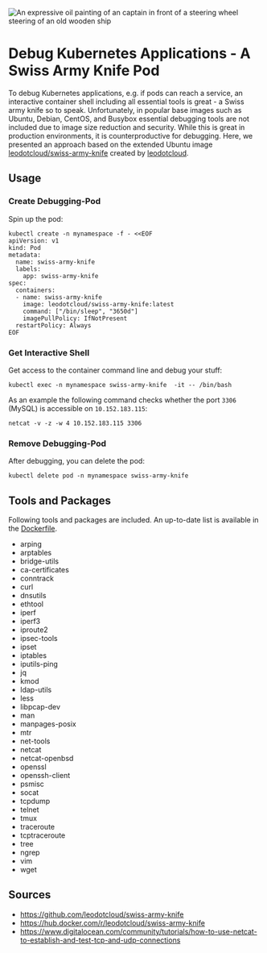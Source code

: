 ![An expressive oil painting of an captain in front of a steering wheel steering of an old wooden ship](images/DALL%C2%B7E%202023-04-15%2022.08.38%20-%20An%20expressive%20oil%20painting%20of%20a%20cabin%20of%20an%20old%20wooden%20ship.png)

# Debug Kubernetes Applications - A Swiss Army Knife Pod

To debug Kubernetes applications, e.g. if pods can reach a service, an interactive container shell including all essential tools is great - a Swiss army knife so to speak. Unfortunately, in popular base images such as Ubuntu, Debian, CentOS, and Busybox essential debugging tools are not included due to image size reduction and security. While this is great in production environments, it is counterproductive for debugging. Here, we presented an approach based on the extended Ubuntu image [leodotcloud/swiss-army-knife](https://hub.docker.com/r/leodotcloud/swiss-army-knife) created by [leodotcloud](https://github.com/leodotcloud).

## Usage 
### Create Debugging-Pod
Spin up the pod:

``` shell
kubectl create -n mynamespace -f - <<EOF
apiVersion: v1
kind: Pod
metadata:
  name: swiss-army-knife
  labels:
    app: swiss-army-knife
spec:
  containers:
  - name: swiss-army-knife
    image: leodotcloud/swiss-army-knife:latest
    command: ["/bin/sleep", "3650d"]
    imagePullPolicy: IfNotPresent
  restartPolicy: Always
EOF
```


### Get Interactive Shell

Get access to the container command line and debug your stuff:

``` shell
kubectl exec -n mynamespace swiss-army-knife  -it -- /bin/bash
```

As an example the following command checks whether the port `3306` (MySQL) is accessible on `10.152.183.115`:

``` shell
netcat -v -z -w 4 10.152.183.115 3306
```

### Remove Debugging-Pod

After debugging, you can delete the pod:
``` shell
kubectl delete pod -n mynamespace swiss-army-knife
```

## Tools and Packages

Following tools and packages are included. An up-to-date list is available in the [Dockerfile](https://github.com/leodotcloud/swiss-army-knife/blob/main/package/Dockerfile).

- arping
- arptables
- bridge-utils
- ca-certificates
- conntrack
- curl
- dnsutils
- ethtool
- iperf
- iperf3
- iproute2
- ipsec-tools
- ipset
- iptables
- iputils-ping
- jq
- kmod
- ldap-utils
- less
- libpcap-dev
- man
- manpages-posix
- mtr
- net-tools
- netcat
- netcat-openbsd
- openssl
- openssh-client
- psmisc
- socat
- tcpdump
- telnet
- tmux
- traceroute
- tcptraceroute
- tree
- ngrep
- vim
- wget

## Sources
- https://github.com/leodotcloud/swiss-army-knife
- https://hub.docker.com/r/leodotcloud/swiss-army-knife
- https://www.digitalocean.com/community/tutorials/how-to-use-netcat-to-establish-and-test-tcp-and-udp-connections
